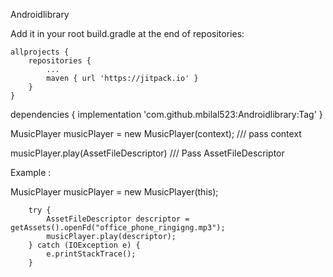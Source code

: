 Androidlibrary


Add it in your root build.gradle at the end of repositories:

	allprojects {
		repositories {
			...
			maven { url 'https://jitpack.io' }
		}
	}
  
  dependencies {
	        implementation 'com.github.mbilal523:Androidlibrary:Tag'
	}
  
  
 MusicPlayer musicPlayer = new MusicPlayer(context); /// pass context
 
 musicPlayer.play(AssetFileDescriptor) /// Pass AssetFileDescriptor
 
 
 Example :
 
  MusicPlayer musicPlayer = new MusicPlayer(this);

        try {
            AssetFileDescriptor descriptor = getAssets().openFd("office_phone_ringigng.mp3");
            musicPlayer.play(descriptor);
        } catch (IOException e) {
            e.printStackTrace();
        }
